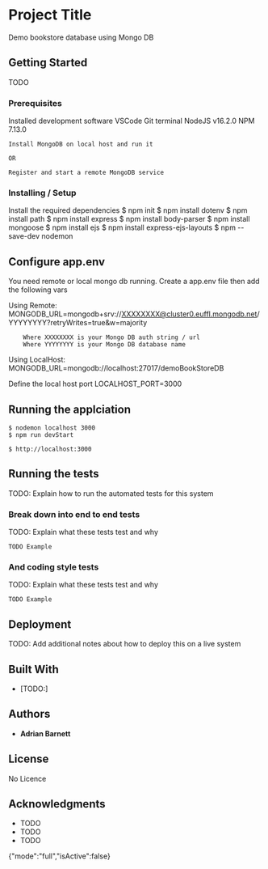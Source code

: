 # Project Title

Demo bookstore database using Mongo DB


## Getting Started

TODO


### Prerequisites

Installed development software
    VSCode
    Git terminal
    NodeJS v16.2.0
    NPM 7.13.0

    Install MongoDB on local host and run it 
    
    OR 
    
    Register and start a remote MongoDB service



### Installing / Setup

Install the required dependencies
	$ npm init
	$ npm install dotenv
	$ npm install path
	$ npm install express
	$ npm install body-parser
	$ npm install mongoose
    $ npm install ejs
    $ npm install express-ejs-layouts
    $ npm --save-dev nodemon


## Configure app.env

You need remote or local mongo db running. Create a app.env file then add the following vars

Using Remote:
    MONGODB_URL=mongodb+srv://XXXXXXXX@cluster0.euffl.mongodb.net/YYYYYYYY?retryWrites=true&w=majority

        Where XXXXXXXX is your Mongo DB auth string / url
        Where YYYYYYYY is your Mongo DB database name

Using LocalHost: 
    MONGODB_URL=mongodb://localhost:27017/demoBookStoreDB


Define the local host port
    LOCALHOST_PORT=3000

    


## Running the applciation

	$ nodemon localhost 3000
    $ npm run devStart

	$ http://localhost:3000


## Running the tests

TODO:  Explain how to run the automated tests for this system


### Break down into end to end tests

TODO:  Explain what these tests test and why

```
TODO Example
```

### And coding style tests

TODO:  Explain what these tests test and why

```
TODO Example
```

## Deployment

TODO:  Add additional notes about how to deploy this on a live system

## Built With

* [TODO:]

## Authors

* **Adrian Barnett**

## License

No Licence

## Acknowledgments

* TODO
* TODO
* TODO

{"mode":"full","isActive":false}